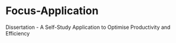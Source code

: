 # Focus-Application
Dissertation - A Self-Study Application to Optimise Productivity and Efficiency 

